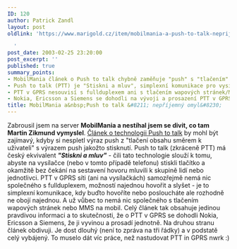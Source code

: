 ```yaml
---
ID: 120
author: Patrick Zandl
layout: post
oldlink: 'https://www.marigold.cz/item/mobilmania-a-push-to-talk-neprijemny-omyl

  '
post_date: 2003-02-25 23:20:00
post_excerpt: ''
published: true
summary_points:
- MobilMania článek o Push to talk chybně zaměňuje "push" s "tlačením".
- Push to talk (PTT) je "Stiskni a mluv", simplexní komunikace pro vysílačky/telefony.
- PTT v GPRS nesouvisí s fullduplexem ani s tlačením wapových stránek/MMS.
- Nokia, Ericsson a Siemens se dohodli na vývoji a prosazení PTT v GPRS.
title: MobilMania a&nbsp;Push to talk &#8211; nepříjemný omyl&#8230;
---
```


Zabrousil jsem na server <STRONG>MobilMania a nestíhal jsem se divit, co tam Martin Zikmund vymyslel</STRONG>. <A href="http://www.mobilmania.cz/Profi/AR.asp?ARI=104296" target=_blank>Článek o technologii Push to talk</A> by mohl být zajímavý, kdyby si nespletl výraz push z "tlačení obsahu směrem k uživateli" s výrazem push jakožto stisknutí. Push to talk (zkráceně PTT) má český ekvivalent <EM><STRONG>"Stiskni a mluv"</STRONG></EM> - čili tato technologie slouží k tomu, abyste na vysílačce (nebo v tomto případě telefonu) stiskli tlačítko a okamžitě bez čekání na sestavení hovoru mluvili k skupině lidí nebo jednotlivci. PTT v GPRS síti (ani na vysílačkách) samozřejmě nemá nic společného s fullduplexem, možností najednou hovořit a slyšet - je to simplexní komunikace, kdy buďto hovoříte nebo posloucháte ale rozhodně ne obojí najednou. A už vůbec to nemá nic společného s tlačením wapových stránek nebo MMS na mobil. Celý článek tak obsahuje jedinou pravdivou informaci a to skutečnosti, že o PTT v GPRS se dohodli Nokia, Ericsson a Siemens, že ji vyvinou a prosadí jednotně. Na druhou stranu článek obdivuji. Je dost dlouhý (není to zpráva na tři řádky) a v podstatě celý vybájený. To muselo dát víc práce, než nastudovat PTT in GPRS nwrk :)
